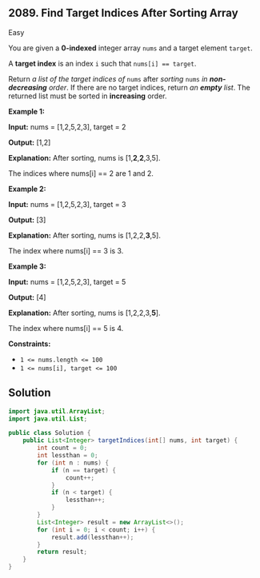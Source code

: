 ## 2089\. Find Target Indices After Sorting Array

Easy

You are given a **0-indexed** integer array `nums` and a target element `target`.

A **target index** is an index `i` such that `nums[i] == target`.

Return _a list of the target indices of_ `nums` after _sorting_ `nums` _in **non-decreasing** order_. If there are no target indices, return _an **empty** list_. The returned list must be sorted in **increasing** order.

**Example 1:**

**Input:** nums = [1,2,5,2,3], target = 2

**Output:** [1,2]

**Explanation:** After sorting, nums is [1,**2**,**2**,3,5].

The indices where nums[i] == 2 are 1 and 2. 

**Example 2:**

**Input:** nums = [1,2,5,2,3], target = 3

**Output:** [3]

**Explanation:** After sorting, nums is [1,2,2,**3**,5].

The index where nums[i] == 3 is 3. 

**Example 3:**

**Input:** nums = [1,2,5,2,3], target = 5

**Output:** [4]

**Explanation:** After sorting, nums is [1,2,2,3,**5**].

The index where nums[i] == 5 is 4. 

**Constraints:**

*   `1 <= nums.length <= 100`
*   `1 <= nums[i], target <= 100`

## Solution

```java
import java.util.ArrayList;
import java.util.List;

public class Solution {
    public List<Integer> targetIndices(int[] nums, int target) {
        int count = 0;
        int lessthan = 0;
        for (int n : nums) {
            if (n == target) {
                count++;
            }
            if (n < target) {
                lessthan++;
            }
        }
        List<Integer> result = new ArrayList<>();
        for (int i = 0; i < count; i++) {
            result.add(lessthan++);
        }
        return result;
    }
}
```